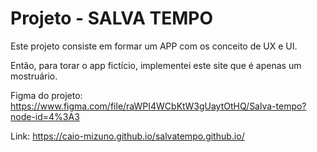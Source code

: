 # Projeto - SALVA TEMPO

Este projeto consiste em formar um APP com os conceito de UX e UI.

Então, para torar o app fictício, implementei este site que é apenas um mostruário.

Figma do projeto: https://www.figma.com/file/raWPI4WCbKtW3gUaytOtHQ/Salva-tempo?node-id=4%3A3

Link: https://caio-mizuno.github.io/salvatempo.github.io/
